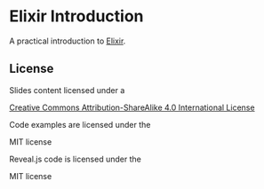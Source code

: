 # Elixir Introduction

A practical introduction to [Elixir](http://elixir-lang.org/).

## License

Slides content licensed under a

[Creative Commons Attribution-ShareAlike 4.0 International License](http://creativecommons.org/licenses/by-sa/4.0/)

Code examples are licensed under the

MIT license

Reveal.js code is licensed under the

MIT license
